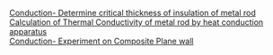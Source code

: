 <a href="http://ebootathon.com/labs/beta/me/HeatAndMassTransferLab/exp1/">Conduction- Determine critical thickness of insulation of metal rod</a><br>
<a href="#">Calculation of Thermal Conductivity of metal rod by heat conduction apparatus</a><br>
<a href="http://ebootathon.com/labs/beta/me/HeatAndMassTransferLab/exp2/">Conduction- Experiment on Composite Plane wall</a>
